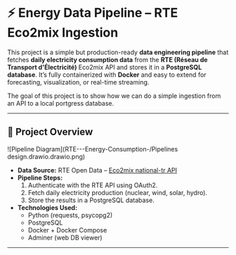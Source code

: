 # ⚡ Energy Data Pipeline – RTE Eco2mix Ingestion

This project is a simple but production-ready **data engineering pipeline** that fetches **daily electricity consumption data** from the **RTE (Réseau de Transport d'Électricité)** Eco2mix API and stores it in a **PostgreSQL database**. It’s fully containerized with **Docker** and easy to extend for forecasting, visualization, or real-time streaming.

The goal of this project is to show how we can do a simple ingestion from an API to a local portgress database.

---

## 🧱 Project Overview

![Pipeline Diagram](RTE---Energy-Consumption-/Pipelines design.drawio.drawio.png)

- **Data Source:** RTE Open Data – [Eco2mix national-tr API](https://data.rte-france.com)
- **Pipeline Steps:**
  1. Authenticate with the RTE API using OAuth2.
  2. Fetch daily electricity production (nuclear, wind, solar, hydro).
  3. Store the results in a PostgreSQL database.
- **Technologies Used:**
  - Python (requests, psycopg2)
  - PostgreSQL
  - Docker + Docker Compose
  - Adminer (web DB viewer)

---
